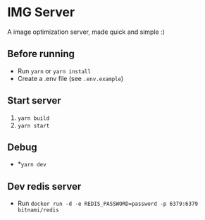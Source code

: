 # IMG Server
A image optimization server, made quick and simple :)

## Before running
* Run `yarn` or `yarn install` 
* Create a .env file (see `.env.example`)

## Start server
1. `yarn build`
2. `yarn start`

## Debug
* *`yarn dev`

## Dev redis server
* Run `docker run -d -e REDIS_PASSWORD=password -p 6379:6379 bitnami/redis`